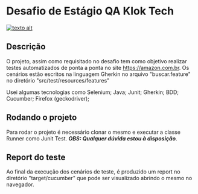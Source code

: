 # Desafio de Estágio QA Klok Tech
[![texto alt](https://www.klok.tech/wp-content/uploads/2022/02/logo.webp)]()

## Descrição
O projeto, assim como requisitado no desafio  tem como objetivo realizar testes automatizados de ponta a ponta no site https://amazon.com.br. Os cenários estão escritos na linguagem Gherkin no arquivo "buscar.feature" no diretório "src/test/resources/features" 

Usei algumas tecnologias como Selenium; Java; Junit; Gherkin; BDD; Cucumber; Firefox (geckodriver);

##  Rodando o projeto
Para rodar o projeto é necessário clonar o mesmo e executar a classe Runner como Junit Test. 
***OBS: Qualquer dúvida estou à disposição***.

## Report do teste
Ao final da execução dos cenários de teste, é produzido um report no diretório "target/cucumber" que pode ser visualizado abrindo o mesmo no navegador.